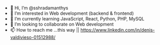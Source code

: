 - 👋 Hi, I’m @sshradamanthys
- 👀 I’m interested in Web development (backend & frontend) 
- 🌱 I’m currently learning JavaScript, React, Python, PHP, MySQL
- 💞️ I’m looking to collaborate on Web development
- 📫 How to reach me ...this way || https://www.linkedin.com/in/denis-valdivieso-01512988/

<!---
sshradamanthys/sshradamanthys is a ✨ special ✨ repository because its `README.md` (this file) appears on your GitHub profile.
You can click the Preview link to take a look at your changes.
--->
